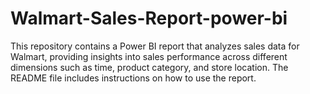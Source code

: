 # Walmart-Sales-Report-power-bi
This repository contains a Power BI report that analyzes sales data for Walmart, providing insights into sales performance across different dimensions such as time, product category, and store location. The README file includes instructions on how to use the report.
